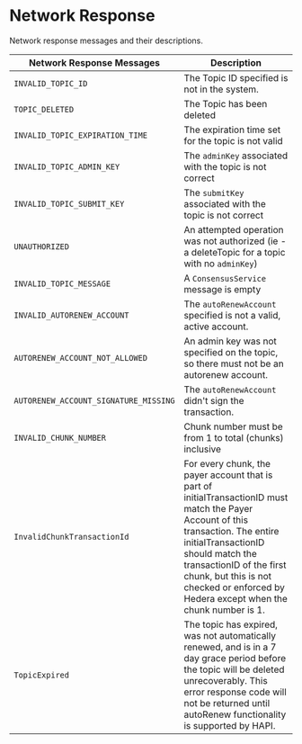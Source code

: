 # Network Response

Network response messages and their descriptions.

| Network Response Messages             | Description                                                                                                                                                                                                                                                                                                                   |
| ------------------------------------- | ----------------------------------------------------------------------------------------------------------------------------------------------------------------------------------------------------------------------------------------------------------------------------------------------------------------------------- |
| `INVALID_TOPIC_ID`                    | The Topic ID specified is not in the system.                                                                                                                                                                                                                                                                  |
| `TOPIC_DELETED`                       | The Topic has been deleted                                                                                                                                                                                                                                                                                                    |
| `INVALID_TOPIC_EXPIRATION_TIME`       | ​The expiration time set for the topic is not valid                                                                                                                                                                                                                                                                           |
| `INVALID_TOPIC_ADMIN_KEY`             | ​The `adminKey` associated with the topic is not correct                                                                                                                                                                                                                                                                      |
| `INVALID_TOPIC_SUBMIT_KEY`            | ​The `submitKey` associated with the topic is not correct                                                                                                                                                                                                                                                                     |
| `UNAUTHORIZED`                        | An attempted operation was not authorized (ie - a deleteTopic for a topic with no `adminKey`)                                                                                                                                                                                                              |
| `INVALID_TOPIC_MESSAGE`               | A `ConsensusService` message is empty                                                                                                                                                                                                                                                                                         |
| `INVALID_AUTORENEW_ACCOUNT`           | The `autoRenewAccount` specified is not a valid, active account.                                                                                                                                                                                                                                              |
| `AUTORENEW_ACCOUNT_NOT_ALLOWED`       | An admin key was not specified on the topic, so there must not be an autorenew account.                                                                                                                                                                                                                       |
| `AUTORENEW_ACCOUNT_SIGNATURE_MISSING` | The `autoRenewAccount` didn't sign the transaction.                                                                                                                                                                                                                                                           |
| `INVALID_CHUNK_NUMBER`                | Chunk number must be from 1 to total (chunks) inclusive                                                                                                                                                                                                                                                    |
| `InvalidChunkTransactionId`           | For every chunk, the payer account that is part of initialTransactionID must match the Payer Account of this transaction. The entire initialTransactionID should match the transactionID of the first chunk, but this is not checked or enforced by Hedera except when the chunk number is 1. |
| `TopicExpired`                        | The topic has expired, was not automatically renewed, and is in a 7 day grace period before the topic will be deleted unrecoverably. This error response code will not be returned until autoRenew functionality is supported by HAPI.                                                        |
